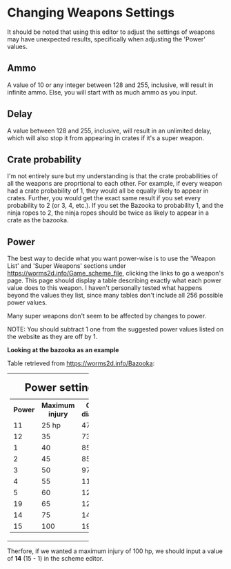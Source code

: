 # Changing Weapons Settings
It should be noted that using this editor to adjust the settings of weapons may have unexpected results, specifically when adjusting the 'Power' values. 

Ammo
----
A value of 10 or any integer between 128 and 255, inclusive, will result in infinite ammo. Else, you will start with as much ammo as you input.

Delay
-----
A value between 128 and 255, inclusive, will result in an unlimited delay, which will also stop it from appearing in crates if it's a super weapon.

Crate probability
-----------------
I'm not entirely sure but my understanding is that the crate probabilities of all the weapons are proprtional to each other. For example, if every weapon had a crate probability of 1, they would all be equally likely to appear in crates. Further, you would get the exact same result if you set every probability to 2 (or 3, 4, etc.). If you set the Bazooka to probability 1, and the ninja ropes to 2, the ninja ropes should be twice as likely to appear in a crate as the bazooka.



Power
-------------------

The best way to decide what you want power-wise is to use the 'Weapon List' and 'Super Weapons' sections under https://worms2d.info/Game_scheme_file, clicking the links to go a weapon's page. This page should display a table describing exactly what each power value does to this weapon. I haven't personally tested what happens beyond the values they list, since many tables don't include all 256 possible power values.

Many super weapons don't seem to be affected by changes to power.

NOTE: You should subtract 1 one from the suggested power values listed on the website as they are off by 1.

**Looking at the bazooka as an example**

Table retrieved from https://worms2d.info/Bazooka:

<!-- If they're not indenting this, I'm not doing it for them -->
<table class="infobox" style="width: 15em; font-size: 90%;">
<tbody><tr>
<td>
<table width="100%">
<caption style="font-size: 100%;"> <span style="font-size: 150%; font-weight: bold;">Power settings</span>
</caption>
<tbody><tr>
<th> Power
</th>
<th> Maximum injury
</th>
<th> Crater diameter
</th></tr>
<tr>
<td>11
</td>
<td>25 hp
</td>
<td>47 px
</td></tr>
<tr>
<td>12
</td>
<td>35
</td>
<td>73
</td></tr>
<tr>
<td>1
</td>
<td>40
</td>
<td>85
</td></tr>
<tr>
<td>2
</td>
<td>45
</td>
<td>85
</td></tr>
<tr>
<td>3
</td>
<td>50
</td>
<td>97
</td></tr>
<tr>
<td>4
</td>
<td>55
</td>
<td>111
</td></tr>
<tr>
<td>5
</td>
<td>60
</td>
<td>123
</td></tr>
<tr>
<td>19
</td>
<td>65
</td>
<td>123
</td></tr>
<tr>
<td>14
</td>
<td>75
</td>
<td>147
</td></tr>
<tr>
<td>15
</td>
<td>100
</td>
<td>199
</td></tr></tbody></table>
</td></tr></tbody></table>

Therfore, if we wanted a maximum injury of 100 hp, we should input a value of **14** (15 - 1) in the scheme editor.